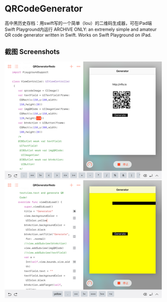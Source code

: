 # QRCodeGenerator
高中黑历史存档：用swift写的一个简单（lou）的二维码生成器，可在iPad端Swift Playground内运行
ARCHIVE ONLY: an extremely simple and amateur QR code generator written in Swift. Works on Swift Playground on iPad.
## 截图 Screenshots
<img src="img_0035.png">
<img src="img_0038.png" >
